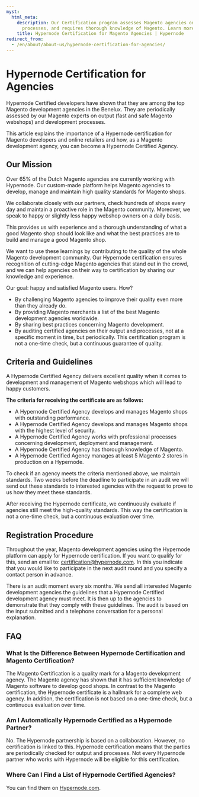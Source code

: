```yaml
---
myst:
  html_meta:
    description: Our Certification program assesses Magento agencies on output, security,
      processes, and requires thorough knowledge of Magento. Learn more!
    title: Hypernode Certification for Magento Agencies | Hypernode
redirect_from:
  - /en/about/about-us/hypernode-certification-for-agencies/
---
```


<!-- source: https://support.hypernode.com/en/about/about-us/hypernode-certification-for-agencies/ -->

# Hypernode Certification for Agencies

Hypernode Certified developers have shown that they are among the top Magento development agencies in the Benelux. They are periodically assessed by our Magento experts on output (fast and safe Magento webshops) and development processes.

This article explains the importance of a Hypernode certification for Magento developers and online retailers and how, as a Magento development agency, you can become a Hypernode Certified Agency.

## Our Mission

Over 65% of the Dutch Magento agencies are currently working with Hypernode. Our custom-made platform helps Magento agencies to develop, manage and maintain high quality standards for Magento shops.

We collaborate closely with our partners, check hundreds of shops every day and maintain a proactive role in the Magento community. Moreover, we speak to happy or slightly less happy webshop owners on a daily basis.

This provides us with experience and a thorough understanding of what a good Magento shop should look like and what the best practices are to build and manage a good Magento shop.

We want to use these learnings by contributing to the quality of the whole Magento development community. Our Hypernode certification ensures recognition of cutting-edge Magento agencies that stand out in the crowd, and we can help agencies on their way to certification by sharing our knowledge and experience.

Our goal: happy and satisfied Magento users. How?

- By challenging Magento agencies to improve their quality even more than they already do.
- By providing Magento merchants a list of the best Magento development agencies worldwide.
- By sharing best practices concerning Magento development.
- By auditing certified agencies on their output and processes, not at a specific moment in time, but periodically. This certification program is not a one-time check, but a continuous guarantee of quality.

## Criteria and Guidelines

A Hypernode Certified Agency delivers excellent quality when it comes to development and management of Magento webshops which will lead to happy customers.

**The criteria for receiving the certificate are as follows:**

- A Hypernode Certified Agency develops and manages Magento shops with outstanding performance.
- A Hypernode Certified Agency develops and manages Magento shops with the highest level of security.
- A Hypernode Certified Agency works with professional processes concerning development, deployment and management.
- A Hypernode Certified Agency has thorough knowledge of Magento.
- A Hypernode Certified Agency manages at least 5 Magento 2 stores in production on a Hypernode.

To check if an agency meets the criteria mentioned above, we maintain standards. Two weeks before the deadline to participate in an audit we will send out these standards to interested agencies with the request to prove to us how they meet these standards.

After receiving the Hypernode certificate, we continuously evaluate if agencies still meet the high-quality standards. This way the certification is not a one-time check, but a continuous evaluation over time.

## Registration Procedure

Throughout the year, Magento development agencies using the Hypernode platform can apply for Hypernode certification. If you want to qualify for this, send an email to: certification@hypernode.com. In this you indicate that you would like to participate in the next audit round and you specify a contact person in advance.

There is an audit moment every six months. We send all interested Magento development agencies the guidelines that a Hypernode Certified development agency must meet. It is then up to the agencies to demonstrate that they comply with these guidelines. The audit is based on the input submitted and a telephone conversation for a personal explanation.

## FAQ

### What Is the Difference Between Hypernode Certification and Magento Certification?

The Magento Certification is a quality mark for a Magento development agency. The Magento agency has shown that it has sufficient knowledge of Magento software to develop good shops. In contrast to the Magento certification, the Hypernode certificate is a hallmark for a complete web agency. In addition, the certification is not based on a one-time check, but a continuous evaluation over time.

### Am I Automatically Hypernode Certified as a Hypernode Partner?

No. The Hypernode partnership is based on a collaboration. However, no certification is linked to this. Hypernode certification means that the parties are periodically checked for output and processes. Not every Hypernode partner who works with Hypernode will be eligible for this certification.

### Where Can I Find a List of Hypernode Certified Agencies?

You can find them on [Hypernode.com](https://www.hypernode.com/partners/).
